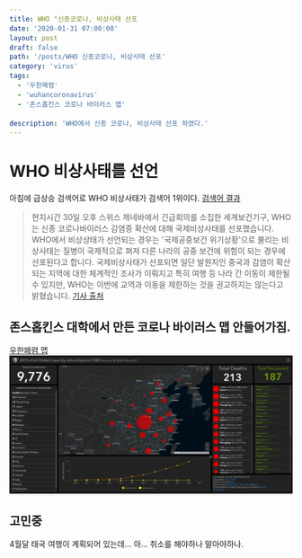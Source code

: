 ```yaml
---
title: WHO "신종코로나, 비상사태 선포
date: '2020-01-31 07:00:00'
layout: post
draft: false
path: '/posts/WHO 신종코로나, 비상사태 선포'
category: 'virus'
tags:
  - '우한폐렴'
  - 'wuhancoronavirus'
  - '존스홉킨스 코로나 바이러스 맵'

description: 'WHO에서 신종 코로나, 비상사태 선포 하였다.'
---
```


# WHO 비상사태를 선언
아침에 급상승 검색어로 WHO 비상사태가 검색어 1위이다.
[검색어 결과](https://search.naver.com/search.naver?where=nexearch&query=who%20%EB%B9%84%EC%83%81%EC%82%AC%ED%83%9C&sm=top_lve.agallgrpmamsi0en0sp0&ie=utf8)

>현지시간 30일 오후 스위스 제네바에서 긴급회의를 소집한 세계보건기구, WHO는 신종 코로나바이러스 감염증 확산에 대해 국제비상사태를 선포했습니다.
>WHO에서 비상상태가 선언되는 경우는 '국제공중보건 위기상황'으로 불리는 비상사태는 질병이 국제적으로 펴져 다른 나라의 공중 보건에 위험이 되는 경우에 선포된다고 합니다.
>국제비상사태가 선포되면 일단 발원지인 중국과 감염이 확산되는 지역에 대한 체계적인 조사가 이뤄지고 특히 여행 등 나라 간 이동이 제한될 수 있지만, WHO는 이번에 교역과 이동을 제한하는 것을 권고하지는 않는다고 밝혔습니다.
[기사 출처](https://imnews.imbc.com/replay/2020/nwtoday/article/5655840_32531.html)


## 존스홉킨스 대학에서 만든 코로나 바이러스 맵 안들어가짐.
[우한폐렴 맵](https://gisanddata.maps.arcgis.com/apps/opsdashboard/index.html?fbclid=IwAR3eKUPo-GlJCspMkKxWZ6p0pfuw2rJgUTCThvoF4rK4vYc3JchAnwb7U8Q#/bda7594740fd40299423467b48e9ecf6)
![현재상황 - 20200131 13:22](./now.png)

## 고민중
4월달 태국 여행이 계획되어 있는데... 아... 취소를 해야하나 말아야하나.
